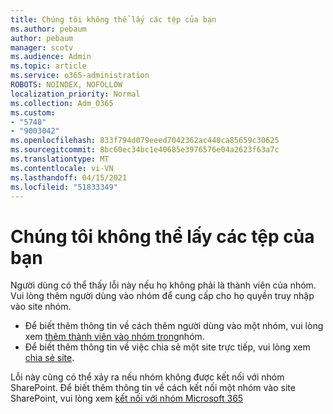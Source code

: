 ```yaml
---
title: Chúng tôi không thể lấy các tệp của bạn
ms.author: pebaum
author: pebaum
manager: scotv
ms.audience: Admin
ms.topic: article
ms.service: o365-administration
ROBOTS: NOINDEX, NOFOLLOW
localization_priority: Normal
ms.collection: Adm_O365
ms.custom:
- "5748"
- "9003042"
ms.openlocfilehash: 833f794d079eeed7042362ac440ca85659c30625
ms.sourcegitcommit: 8bc60ec34bc1e40685e3976576e04a2623f63a7c
ms.translationtype: MT
ms.contentlocale: vi-VN
ms.lasthandoff: 04/15/2021
ms.locfileid: "51833349"
---
```

# <a name="we-cant-get-your-files"></a>Chúng tôi không thể lấy các tệp của bạn

Người dùng có thể thấy lỗi này nếu họ không phải là thành viên của nhóm. Vui lòng thêm người dùng vào nhóm để cung cấp cho họ quyền truy nhập vào site nhóm.

- Để biết thêm thông tin về cách thêm người dùng vào một nhóm, vui lòng xem [thêm thành viên vào nhóm trong](https://support.office.com/article/add-people-to-a-team-aff2249d-b456-4bc3-81e7-52327b6b38e9)nhóm.
- Để biết thêm thông tin về việc chia sẻ một site trực tiếp, vui lòng xem [chia sẻ site](https://support.office.com/article/Share-a-site-958771A8-D041-4EB8-B51C-AFEA2EAE3658).

Lỗi này cũng có thể xảy ra nếu nhóm không được kết nối với nhóm SharePoint. Để biết thêm thông tin về cách kết nối một nhóm vào site SharePoint, vui lòng xem [kết nối với nhóm Microsoft 365](https://docs.microsoft.com/sharepoint/dev/transform/modernize-connect-to-office365-group)